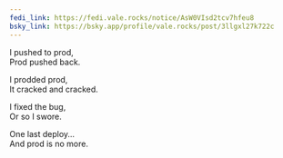 ```yaml
---
fedi_link: https://fedi.vale.rocks/notice/AsW0VIsd2tcv7hfeu8
bsky_link: https://bsky.app/profile/vale.rocks/post/3llgxl27k722c
---
```


I pushed to prod, \
Prod pushed back.

I prodded prod, \
It cracked and cracked.

I fixed the bug, \
Or so I swore.

One last deploy... \
And prod is no more.
